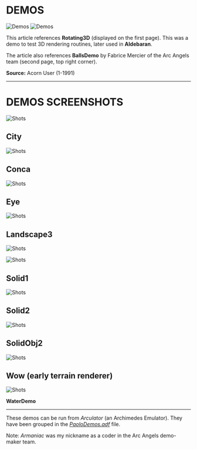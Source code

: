 # DEMOS

![Demos](Demos1.jpg)
![Demos](Demos2.jpg)

This article references **Rotating3D** (displayed on the first page). This was a demo to test 3D rendering routines, later used in **Aldebaran**.

The article also references **BallsDemo** by Fabrice Mercier of the Arc Angels team (second page, top right corner).

**Source:** Acorn User (1-1991)

---

# DEMOS SCREENSHOTS

![Shots](screenshots/Rotating3D/City.jpg)

**City**
---
![Shots](screenshots/Rotating3D/Conca.jpg)

**Conca**
---
![Shots](screenshots/Rotating3D/Eye.jpg)

**Eye**
---
![Shots](screenshots/Rotating3D/Landscape3.jpg)

**Landscape3**
---
![Shots](screenshots/Rotating3D/Solid1.jpg)

![Shots](screenshots/Rotating3D/Solid1b.jpg)

**Solid1**
---
![Shots](screenshots/Rotating3D/Solid2.jpg)

**Solid2**
---
![Shots](screenshots/Rotating3D/SolidObj2.jpg)

**SolidObj2**
---
![Shots](screenshots/Rotating3D/wow.jpg)

**Wow (early terrain renderer)**
---
![Shots](screenshots/WaterDemo.jpg)

**WaterDemo**

---

These demos can be run from _Arculator_ (an Archimedes Emulator). They have been grouped in the [_PaoloDemos.adf_](/../../Demos/PaoloDemos.zip) file.

Note: _Armaniac_ was my nickname as a coder in the Arc Angels demo-maker team.
